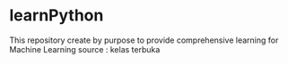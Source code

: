 # learnPython
This repository create by purpose to provide comprehensive learning for Machine Learning 
source : kelas terbuka
